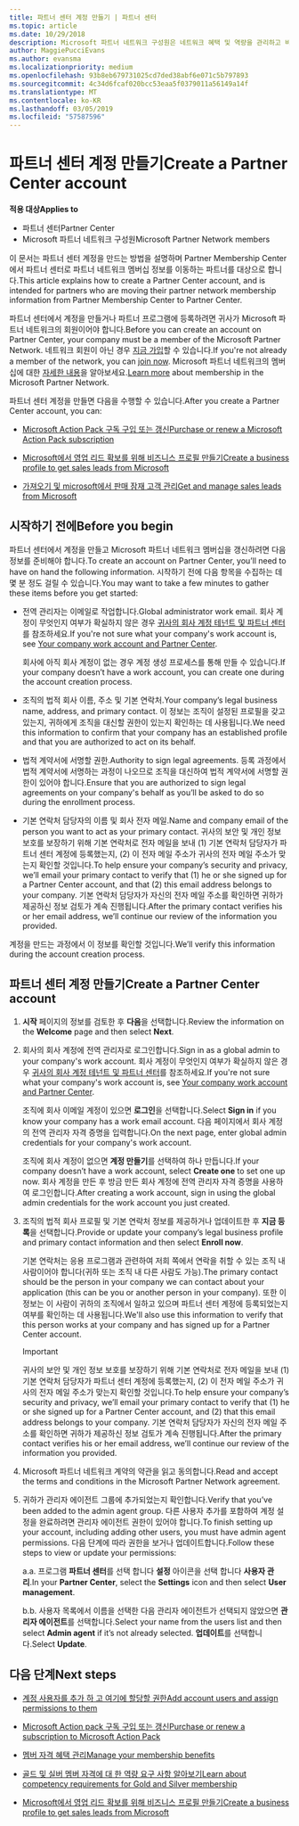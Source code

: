 ```yaml
---
title: 파트너 센터 계정 만들기 | 파트너 센터
ms.topic: article
ms.date: 10/29/2018
description: Microsoft 파트너 네트워크 구성원은 네트워크 혜택 및 역량을 관리하고 비즈니스 프로필을 만들기 위해 파트너 센터 계정을 만들어야 합니다.
author: MaggiePucciEvans
ms.author: evansma
ms.localizationpriority: medium
ms.openlocfilehash: 93b8eb679731025cd7ded38abf6e071c5b797893
ms.sourcegitcommit: 4c34d6fcaf020bcc53eaa5f0379011a56149a14f
ms.translationtype: MT
ms.contentlocale: ko-KR
ms.lasthandoff: 03/05/2019
ms.locfileid: "57587596"
---
```

# <a name="create-a-partner-center-account"></a><span data-ttu-id="20e72-103">파트너 센터 계정 만들기</span><span class="sxs-lookup"><span data-stu-id="20e72-103">Create a Partner Center account</span></span>

<span data-ttu-id="20e72-104">**적용 대상**</span><span class="sxs-lookup"><span data-stu-id="20e72-104">**Applies to**</span></span>

-   <span data-ttu-id="20e72-105">파트너 센터</span><span class="sxs-lookup"><span data-stu-id="20e72-105">Partner Center</span></span>
-   <span data-ttu-id="20e72-106">Microsoft 파트너 네트워크 구성원</span><span class="sxs-lookup"><span data-stu-id="20e72-106">Microsoft Partner Network members</span></span>


<span data-ttu-id="20e72-107">이 문서는 파트너 센터 계정을 만드는 방법을 설명하며 Partner Membership Center에서 파트너 센터로 파트너 네트워크 멤버십 정보를 이동하는 파트너를 대상으로 합니다.</span><span class="sxs-lookup"><span data-stu-id="20e72-107">This article explains how to create a Partner Center account, and is intended for partners who are moving their partner network membership information from Partner Membership Center to Partner Center.</span></span> 

<span data-ttu-id="20e72-108">파트너 센터에서 계정을 만들거나 파트너 프로그램에 등록하려면 귀사가 Microsoft 파트너 네트워크의 회원이어야 합니다.</span><span class="sxs-lookup"><span data-stu-id="20e72-108">Before you can create an account on Partner Center, your company must be a member of the Microsoft Partner Network.</span></span> <span data-ttu-id="20e72-109">네트워크 회원이 아닌 경우 [지금 가입](https://partners.microsoft.com/PartnerProgram/simplifiedenrollment.aspx)할 수 있습니다.</span><span class="sxs-lookup"><span data-stu-id="20e72-109">If you're not already a member of the network, you can [join now](https://partners.microsoft.com/PartnerProgram/simplifiedenrollment.aspx).</span></span>  <span data-ttu-id="20e72-110">Microsoft 파트너 네트워크의 멤버십에 대한 [자세한 내용](https://partner.microsoft.com/membership)을 알아보세요.</span><span class="sxs-lookup"><span data-stu-id="20e72-110">[Learn more](https://partner.microsoft.com/membership) about membership in the Microsoft Partner Network.</span></span>  

<span data-ttu-id="20e72-111">파트너 센터 계정을 만들면 다음을 수행할 수 있습니다.</span><span class="sxs-lookup"><span data-stu-id="20e72-111">After you create a Partner Center account, you can:</span></span>

-   [<span data-ttu-id="20e72-112">Microsoft Action Pack 구독 구입 또는 갱신</span><span class="sxs-lookup"><span data-stu-id="20e72-112">Purchase or renew a Microsoft Action Pack subscription</span></span>](mpn-get-action-pack.md)

-   [<span data-ttu-id="20e72-113">Microsoft에서 영업 리드 확보를 위해 비즈니스 프로필 만들기</span><span class="sxs-lookup"><span data-stu-id="20e72-113">Create a business profile to get sales leads from Microsoft</span></span>](create-a-marketing-profile.md)

-   [<span data-ttu-id="20e72-114">가져오기 및 microsoft에서 판매 잠재 고객 관리</span><span class="sxs-lookup"><span data-stu-id="20e72-114">Get and manage sales leads from Microsoft</span></span>](responding-to-referrals.md)

## <a name="before-you-begin"></a><span data-ttu-id="20e72-115">시작하기 전에</span><span class="sxs-lookup"><span data-stu-id="20e72-115">Before you begin</span></span>

<span data-ttu-id="20e72-116">파트너 센터에서 계정을 만들고 Microsoft 파트너 네트워크 멤버십을 갱신하려면 다음 정보를 준비해야 합니다.</span><span class="sxs-lookup"><span data-stu-id="20e72-116">To create an account on Partner Center, you’ll need to have on hand the following information.</span></span> <span data-ttu-id="20e72-117">시작하기 전에 다음 항목을 수집하는 데 몇 분 정도 걸릴 수 있습니다.</span><span class="sxs-lookup"><span data-stu-id="20e72-117">You may want to take a few minutes to gather these items before you get started:</span></span>

-   <span data-ttu-id="20e72-118">전역 관리자는 이메일로 작업합니다.</span><span class="sxs-lookup"><span data-stu-id="20e72-118">Global administrator work email.</span></span> <span data-ttu-id="20e72-119">회사 계정이 무엇인지 여부가 확실하지 않은 경우 [귀사의 회사 계정 테넌트 및 파트너 센터](azure-active-directory-tenants-and-partner-center.md)를 참조하세요.</span><span class="sxs-lookup"><span data-stu-id="20e72-119">If you're not sure what your company's work account is, see [Your company work account and Partner Center](azure-active-directory-tenants-and-partner-center.md).</span></span>

    <span data-ttu-id="20e72-120">회사에 아직 회사 계정이 없는 경우 계정 생성 프로세스를 통해 만들 수 있습니다.</span><span class="sxs-lookup"><span data-stu-id="20e72-120">If your company doesn’t have a work account, you can create one during the account creation process.</span></span> 

-   <span data-ttu-id="20e72-121">조직의 법적 회사 이름, 주소 및 기본 연락처.</span><span class="sxs-lookup"><span data-stu-id="20e72-121">Your company’s legal business name, address, and primary contact.</span></span> <span data-ttu-id="20e72-122">이 정보는 조직이 설정된 프로필을 갖고 있는지, 귀하에게 조직을 대신할 권한이 있는지 확인하는 데 사용됩니다.</span><span class="sxs-lookup"><span data-stu-id="20e72-122">We need this information to confirm that your company has an established profile and that you are authorized to act on its behalf.</span></span> 

-   <span data-ttu-id="20e72-123">법적 계약서에 서명할 권한.</span><span class="sxs-lookup"><span data-stu-id="20e72-123">Authority to sign legal agreements.</span></span> <span data-ttu-id="20e72-124">등록 과정에서 법적 계약서에 서명하는 과정이 나오므로 조직을 대신하여 법적 계약서에 서명할 권한이 있어야 합니다.</span><span class="sxs-lookup"><span data-stu-id="20e72-124">Ensure that you are authorized to sign legal agreements on your company's behalf as you’ll be asked to do so during the enrollment process.</span></span>

-   <span data-ttu-id="20e72-125">기본 연락처 담당자의 이름 및 회사 전자 메일.</span><span class="sxs-lookup"><span data-stu-id="20e72-125">Name and company email of the person you want to act as your primary contact.</span></span> <span data-ttu-id="20e72-126">귀사의 보안 및 개인 정보 보호를 보장하기 위해 기본 연락처로 전자 메일을 보내 (1) 기본 연락처 담당자가 파트너 센터 계정에 등록했는지, (2) 이 전자 메일 주소가 귀사의 전자 메일 주소가 맞는지 확인할 것입니다.</span><span class="sxs-lookup"><span data-stu-id="20e72-126">To help ensure your company’s security and privacy, we’ll email your primary contact to verify that (1) he or she signed up for a Partner Center account, and that (2) this email address belongs to your company.</span></span> <span data-ttu-id="20e72-127">기본 연락처 담당자가 자신의 전자 메일 주소를 확인하면 귀하가 제공하신 정보 검토가 계속 진행됩니다.</span><span class="sxs-lookup"><span data-stu-id="20e72-127">After the primary contact verifies his or her email address, we’ll continue our review of the information you provided.</span></span>

<span data-ttu-id="20e72-128">계정을 만드는 과정에서 이 정보를 확인할 것입니다.</span><span class="sxs-lookup"><span data-stu-id="20e72-128">We’ll verify this information during the account creation process.</span></span> 
 
## <a name="create-a-partner-center-account"></a><span data-ttu-id="20e72-129">파트너 센터 계정 만들기</span><span class="sxs-lookup"><span data-stu-id="20e72-129">Create a Partner Center account</span></span>

1.  <span data-ttu-id="20e72-130">**시작** 페이지의 정보를 검토한 후 **다음**을 선택합니다.</span><span class="sxs-lookup"><span data-stu-id="20e72-130">Review the information on the **Welcome** page and then select **Next**.</span></span>

2.  <span data-ttu-id="20e72-131">회사의 회사 계정에 전역 관리자로 로그인합니다.</span><span class="sxs-lookup"><span data-stu-id="20e72-131">Sign in as a global admin to your company's work account.</span></span> <span data-ttu-id="20e72-132">회사 계정이 무엇인지 여부가 확실하지 않은 경우 [귀사의 회사 계정 테넌트 및 파트너 센터](azure-active-directory-tenants-and-partner-center.md)를 참조하세요.</span><span class="sxs-lookup"><span data-stu-id="20e72-132">If you're not sure what your company's work account is, see [Your company work account and Partner Center](azure-active-directory-tenants-and-partner-center.md).</span></span>

    <span data-ttu-id="20e72-133">조직에 회사 이메일 계정이 있으면 **로그인**을 선택합니다.</span><span class="sxs-lookup"><span data-stu-id="20e72-133">Select **Sign in** if you know your company has a work email account.</span></span> <span data-ttu-id="20e72-134">다음 페이지에서 회사 계정의 전역 관리자 자격 증명을 입력합니다.</span><span class="sxs-lookup"><span data-stu-id="20e72-134">On the next page, enter global admin credentials for your company's work account.</span></span> 

    <span data-ttu-id="20e72-135">조직에 회사 계정이 없으면 **계정 만들기**를 선택하여 하나 만듭니다.</span><span class="sxs-lookup"><span data-stu-id="20e72-135">If your company doesn’t have a work account, select **Create one** to set one up now.</span></span> <span data-ttu-id="20e72-136">회사 계정을 만든 후 방금 만든 회사 계정에 전역 관리자 자격 증명을 사용하여 로그인합니다.</span><span class="sxs-lookup"><span data-stu-id="20e72-136">After creating a work account, sign in using the global admin credentials for the work account you just created.</span></span>

3.  <span data-ttu-id="20e72-137">조직의 법적 회사 프로필 및 기본 연락처 정보를 제공하거나 업데이트한 후 **지금 등록**을 선택합니다.</span><span class="sxs-lookup"><span data-stu-id="20e72-137">Provide or update your company’s legal business profile and primary contact information and then select **Enroll now**.</span></span> 

    <span data-ttu-id="20e72-138">기본 연락처는 응용 프로그램과 관련하여 저희 쪽에서 연락을 취할 수 있는 조직 내 사람이어야 합니다(귀하 또는 조직 내 다른 사람도 가능).</span><span class="sxs-lookup"><span data-stu-id="20e72-138">The primary contact should be the person in your company we can contact about your application (this can be you or another person in your company).</span></span> <span data-ttu-id="20e72-139">또한 이 정보는 이 사람이 귀하의 조직에서 일하고 있으며 파트너 센터 계정에 등록되었는지 여부를 확인하는 데 사용됩니다.</span><span class="sxs-lookup"><span data-stu-id="20e72-139">We'll also use this information to verify that this person works at your company and has signed up for a Partner Center account.</span></span>

    > [!IMPORTANT]  
    > <span data-ttu-id="20e72-140">귀사의 보안 및 개인 정보 보호를 보장하기 위해 기본 연락처로 전자 메일을 보내 (1) 기본 연락처 담당자가 파트너 센터 계정에 등록했는지, (2) 이 전자 메일 주소가 귀사의 전자 메일 주소가 맞는지 확인할 것입니다.</span><span class="sxs-lookup"><span data-stu-id="20e72-140">To help ensure your company’s security and privacy, we’ll email your primary contact to verify that (1) he or she signed up for a Partner Center account, and (2) that this email address belongs to your company.</span></span> <span data-ttu-id="20e72-141">기본 연락처 담당자가 자신의 전자 메일 주소를 확인하면 귀하가 제공하신 정보 검토가 계속 진행됩니다.</span><span class="sxs-lookup"><span data-stu-id="20e72-141">After the primary contact verifies his or her email address, we’ll continue our review of the information you provided.</span></span>

4.  <span data-ttu-id="20e72-142">Microsoft 파트너 네트워크 계약의 약관을 읽고 동의합니다.</span><span class="sxs-lookup"><span data-stu-id="20e72-142">Read and accept the terms and conditions in the Microsoft Partner Network agreement.</span></span> 

5.  <span data-ttu-id="20e72-143">귀하가 관리자 에이전트 그룹에 추가되었는지 확인합니다.</span><span class="sxs-lookup"><span data-stu-id="20e72-143">Verify that you’ve been added to the admin agent group.</span></span> <span data-ttu-id="20e72-144">다른 사용자 추가를 포함하여 계정 설정을 완료하려면 관리자 에이전트 권한이 있어야 합니다.</span><span class="sxs-lookup"><span data-stu-id="20e72-144">To finish setting up your account, including adding other users, you must have admin agent permissions.</span></span> <span data-ttu-id="20e72-145">다음 단계에 따라 권한을 보거나 업데이트합니다.</span><span class="sxs-lookup"><span data-stu-id="20e72-145">Follow these steps to view or update your permissions:</span></span>

    <span data-ttu-id="20e72-146">a.</span><span class="sxs-lookup"><span data-stu-id="20e72-146">a.</span></span> <span data-ttu-id="20e72-147">프로그램 **파트너 센터**를 선택 합니다 **설정** 아이콘을 선택 합니다 **사용자 관리**.</span><span class="sxs-lookup"><span data-stu-id="20e72-147">In your **Partner Center**, select the **Settings** icon and then select **User management**.</span></span>  

    <span data-ttu-id="20e72-148">b.</span><span class="sxs-lookup"><span data-stu-id="20e72-148">b.</span></span> <span data-ttu-id="20e72-149">사용자 목록에서 이름을 선택한 다음 관리자 에이전트가 선택되지 않았으면 **관리자 에이전트**를 선택합니다.</span><span class="sxs-lookup"><span data-stu-id="20e72-149">Select your name from the users list and then select **Admin agent** if it’s not already selected.</span></span> <span data-ttu-id="20e72-150">**업데이트**를 선택합니다.</span><span class="sxs-lookup"><span data-stu-id="20e72-150">Select **Update**.</span></span>  

## <a name="next-steps"></a><span data-ttu-id="20e72-151">다음 단계</span><span class="sxs-lookup"><span data-stu-id="20e72-151">Next steps</span></span>

-   [<span data-ttu-id="20e72-152">계정 사용자를 추가 하 고 여기에 할당할 권한</span><span class="sxs-lookup"><span data-stu-id="20e72-152">Add account users and assign permissions to them</span></span>](create-user-accounts-and-set-permissions.md)

-   [<span data-ttu-id="20e72-153">Microsoft Action pack 구독 구입 또는 갱신</span><span class="sxs-lookup"><span data-stu-id="20e72-153">Purchase or renew a subscription to Microsoft Action Pack</span></span>](mpn-get-action-pack.md)

-   [<span data-ttu-id="20e72-154">멤버 자격 혜택 관리</span><span class="sxs-lookup"><span data-stu-id="20e72-154">Manage your membership benefits</span></span>](manage-your-partner-network-benefits.md)

-   [<span data-ttu-id="20e72-155">골드 및 실버 멤버 자격에 대 한 역량 요구 사항 알아보기</span><span class="sxs-lookup"><span data-stu-id="20e72-155">Learn about competency requirements for Gold and Silver membership</span></span>](https://partner.microsoft.com/membership/competencies)

-   [<span data-ttu-id="20e72-156">Microsoft에서 영업 리드 확보를 위해 비즈니스 프로필 만들기</span><span class="sxs-lookup"><span data-stu-id="20e72-156">Create a business profile to get sales leads from Microsoft</span></span>](create-a-marketing-profile.md)